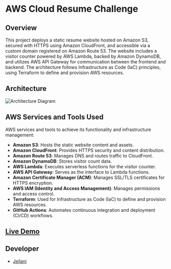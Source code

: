 # AWS Cloud Resume Challenge

## Overview

This project deploys a static resume website hosted on Amazon S3, secured with HTTPS using Amazon CloudFront, and accessible via a custom domain registered on Amazon Route 53. The website includes a visitor counter powered by AWS Lambda, backed by Amazon DynamoDB, and utilizes AWS API Gateway for communication between the frontend and backend. The architecture follows Infrastructure as Code (IaC) principles, using Terraform to define and provision AWS resources.



## Architecture


![Architecture Diagram](images/Cloud-Resume-Architechture.png)


## AWS Services and Tools Used

AWS services and tools to achieve its functionality and infrastructure management:

- **Amazon S3**: Hosts the static website content and assets.
- **Amazon CloudFront**: Provides HTTPS security and content distribution.
- **Amazon Route 53**: Manages DNS and routes traffic to CloudFront.
- **Amazon DynamoDB**: Stores visitor count data.
- **AWS Lambda**: Executes serverless functions for the visitor counter.
- **AWS API Gateway**: Serves as the interface to Lambda functions.
- **Amazon Certificate Manager (ACM)**: Manages SSL/TLS certificates for HTTPS encryption.
- **AWS IAM (Identity and Access Management)**: Manages permissions and access control.
- **Terraform**: Used for Infrastructure as Code (IaC) to define and provision AWS resources.
- **GitHub Actions**: Automates continuous integration and deployment (CI/CD) workflows.


## [Live Demo](https://jeilanim.com/)




## Developer

- [Jeilani](https://www.linkedin.com/in/j-mugaza)

